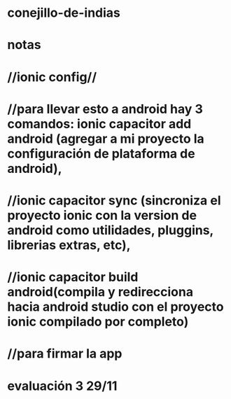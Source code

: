 # conejillo-de-indias
# notas
# //ionic config//
# //para llevar esto a android hay 3 comandos: ionic capacitor add android (agregar a mi proyecto la       configuración de plataforma de android), 
# //ionic capacitor sync (sincroniza el proyecto ionic con la version de android como utilidades, pluggins, librerias extras, etc), 
# //ionic capacitor build android(compila y redirecciona hacia android studio con el proyecto ionic compilado por completo)
# //para firmar la app 
# evaluación 3 29/11
